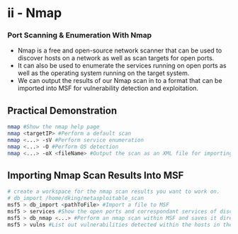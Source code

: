 # ii - Nmap

### **Port Scanning & Enumeration With Nmap**

* Nmap is a free and open-source network scanner that can be used to discover hosts on a network as well as scan targets for open ports.
* It can also be used to enumerate the services running on open ports as well as the operating system running on the target system.
* We can output the results of our Nmap scan in to a format that can be imported into MSF for vulnerability detection and exploitation.

## **Practical Demonstration**

```bash
nmap #Show the nmap help page
nmap <targetIP> #Perform a default scan
nmap <...> -sV #Perform service enumeration
nmap <...> -O #Perform OS detection
nmap <...> -oX <fileName> #Output the scan as an XML file for importing to Metaasploit Framework.

```

## Importing Nmap Scan Results Into MSF

```bash
# create a workspace for the nmap scan results you want to work on.
# db_import /home/dking/metasploitable_scan
msf5 > db_import <pathToFile> #Import a file to MSF
msf5 > services #Show the open ports and correspondant services of discovered hosts in MSF
msf5 > db_nmap <...> #Perform an nmap scan within MSF and saves it directly in the msfdb
msf5 > vulns #List out vulnerabilities detected within the hosts in the msfdb
```



